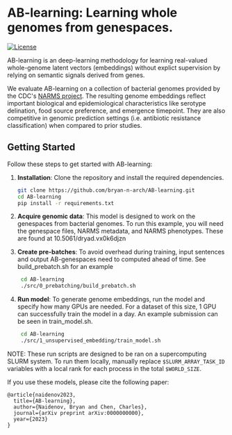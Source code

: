 # AB-learning: Learning whole genomes from genespaces.

[![License](https://img.shields.io/badge/License-MIT-blue.svg)](LICENSE)

AB-learning is an deep-learning methodology for learning real-valued whole-genome latent vectors (embeddings) without explict supervision by relying on semantic signals derived from genes.

We evaluate AB-learning on a collection of bacterial genomes provided by the CDC's [NARMS project](https://www.cdc.gov/narms/index.html). The resulting genome embeddings reflect important biological and epidemiological characteristics like serotype delination, food source preference, and emergence timepoint. They are also competitive in genomic prediction settings (i.e. antibiotic resistance classification) when compared to prior studies.

## Getting Started

Follow these steps to get started with AB-learning:

1. **Installation**: Clone the repository and install the required dependencies.
   ```bash
   git clone https://github.com/bryan-n-arch/AB-learning.git
   cd AB-learning
   pip install -r requirements.txt
	```

2. **Acquire genomic data**: This model is designed to work on the genespaces from bacterial genomes. To run this example, you will need the genespace files, NARMS metadata, and NARMS phenotypes. These are found at 10.5061/dryad.vx0k6djzn

3. **Create pre-batches**: To avoid overhead during training, input sentences and output AB-genespaces need to computed ahead of time. See build_prebatch.sh for an example
   ```bash
    cd AB-learning
	./src/0_prebatching/build_prebatch.sh
	```

2. **Run model**: To generate genome embeddings, run the model and specify how many GPUs are needed. For a dataset of this size, 1 GPU can successfully train the model in a day. An example submission can be seen in train_model.sh.
   ```bash
    cd AB-learning
	./src/1_unsupervised_embedding/train_model.sh
	```

NOTE: These run scripts are designed to be ran on a supercomputing SLURM system. To run them locally, manually replace `$SLURM_ARRAY_TASK_ID` variables with a local rank for each process in the total `$WORLD_SIZE`.

If you use these models, please cite the following paper:
```
@article{naidenov2023,
  title={AB-learning},
  author={Naidenov, Bryan and Chen, Charles},
  journal={arXiv preprint arXiv:0000000000},
  year={2023}
}
```
